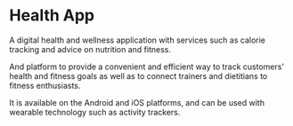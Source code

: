 # Health App

A digital health and wellness application with services such as calorie tracking and advice on nutrition and fitness.

And platform to provide a convenient and efficient way to track customers’ health and fitness goals as well as to connect trainers and dietitians to fitness enthusiasts.

It is available on the Android and iOS platforms, and can be used with wearable technology such as activity trackers.

